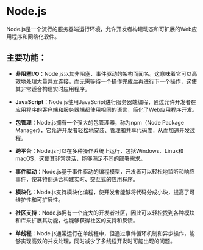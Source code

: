 # Node.js

Node.js是一个流行的服务器端运行环境，允许开发者构建动态和可扩展的Web应用程序和网络化软件。

## 主要功能：

- **非阻塞I/O**：Node.js以其非阻塞、事件驱动的架构而闻名。这意味着它可以高效地处理大量并发连接，而无需等待一个操作完成后再进行下一个操作，这使其非常适合构建实时应用程序。

- **JavaScript**：Node.js使用JavaScript进行服务器端编程，通过允许开发者在应用程序的客户端和服务器端都使用相同的语言，简化了Web应用程序开发。

- **包管理**：Node.js拥有一个强大的包管理器，称为npm（Node Package Manager），它允许开发者轻松地安装、管理和共享代码库，从而加速开发过程。

- **跨平台**：Node.js可以在多种操作系统上运行，包括Windows、Linux和macOS，这使其非常灵活，能够满足不同的部署需求。

- **事件驱动**：Node.js基于事件驱动的编程模型，开发者可以轻松地监听和响应事件，使其特别适合构建实时、交互式的应用程序。

- **模块化**：Node.js支持模块化编程，使开发者能够将代码分成小块，提高了可维护性和可扩展性。

- **社区支持**：Node.js拥有一个庞大的开发者社区，因此可以轻松找到各种模块和库来扩展其功能，也能够获得社区的支持和反馈。

- **单线程**：Node.js通常运行在单线程中，但通过事件循环机制和异步操作，能够实现高效的并发处理，同时减少了多线程开发时可能出现的问题。